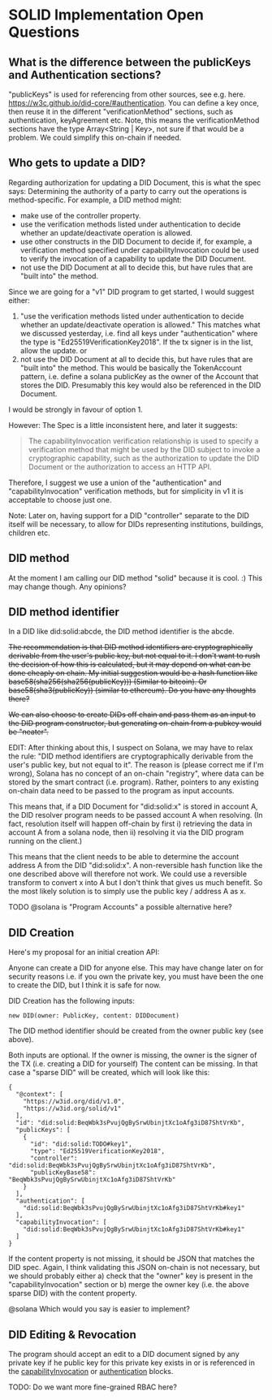 # SOLID Implementation Open Questions

## What is the difference between the publicKeys and Authentication sections?

"publicKeys" is used for referencing from other sources, see e.g. here. https://w3c.github.io/did-core/#authentication.
You can define a key once, then reuse it in the different "verificationMethod" sections, such as authentication, keyAgreement etc.
Note, this means the verificationMethod sections have the type Array<String | Key>, not sure if that would be a problem. We could simplify this on-chain if needed.

## Who gets to update a DID?

Regarding authorization for updating a DID Document, this is what the spec says:
Determining the authority of a party to carry out the operations is method-specific. For example, a DID method might:
- make use of the controller property.
- use the verification methods listed under authentication to decide whether an update/deactivate operation is allowed.
- use other constructs in the DID Document to decide if, for example, a verification method specified under capabilityInvocation could be used to verify the invocation of a capability to update the DID Document.
- not use the DID Document at all to decide this, but have rules that are "built into" the method.

Since we are going for a "v1" DID program to get started, I would suggest either:
1. "use the verification methods listed under authentication to decide whether an update/deactivate operation is allowed."
This matches what we discussed yesterday, i.e. find all keys under "authentication" where the type is "Ed25519VerificationKey2018". If the tx signer is in the list, allow the update.
or
22. not use the DID Document at all to decide this, but have rules that are "built into" the method.
This would be basically the TokenAccount pattern, i.e. define a solana publicKey as the owner of the Account that stores the DID. Presumably this key would also be referenced in the DID Document.

I would be strongly in favour of option 1.

However: The Spec is a little inconsistent here, and later it suggests: 

> The capabilityInvocation verification relationship is used to specify a verification method that might be used by the DID subject to invoke a cryptographic capability, such as the authorization to update the DID Document or the authorization to access an HTTP API.

Therefore, I suggest we use a union of the "authentication" and "capabilityInvocation" verification methods, but for simplicity in v1 it is acceptable to choose just one.

Note: Later on, having support for a DID "controller" separate to the DID itself will be necessary, to allow for DIDs representing institutions, buildings, children etc.

## DID method

At the moment I am calling our DID method "solid" because it is cool. :) This may change though. Any opinions?

## DID method identifier

In a DID like did:solid:abcde, the DID method identifier is the abcde.

~~The recommendation is that DID method identifiers are cryptographically derivable from the user's public key, but not equal to it.
I don't want to rush the decision of how this is calculated, but it may depend on what can be done cheaply on chain. My initial suggestion would be a hash function like base58(sha256(sha256(publicKey))) (Similar to bitcoin). Or base58(sha3(publicKey)) (similar to ethereum). Do you have any thoughts there?~~

~~We can also choose to create DIDs off chain and pass them as an input to the DID program constructor, but generating on-chain from a pubkey would be "neater".~~

EDIT: After thinking about this, I suspect on Solana, we may have to relax the rule: "DID method identifiers are cryptographically derivable from the user's public key, but not equal to it".  The reason is (please correct me if I'm wrong), Solana has no concept of an on-chain "registry", where data can be stored by the smart contract (i.e. program).  Rather, pointers to any existing on-chain data need to be passed to the program as input accounts. 

This means that, if a DID Document for "did:solid:x" is stored in account A, the DID resolver program needs to be passed account A when resolving. (In fact, resolution itself will happen off-chain by first i) retrieving the data in account A from a solana node, then ii) resolving it via the DID program running on the client.)

This means that the client needs to be able to determine the account address A from the DID "did:solid:x". A non-reversible hash function like the one described above will therefore not work. We could use a reversible transform to convert x into A but I don't think that gives us much benefit. So the most likely solution is to simply use the public key / address A as x.

TODO @solana is "Program Accounts" a possible alternative here?


## DID Creation

Here's my proposal for an initial creation API:

Anyone can create a DID for anyone else. This may have change later on for security reasons i.e. if you own the private key, you must have been the one to create the DID, but I think it is safe for now.

DID Creation has the following inputs:

```
new DID(owner: PublicKey, content: DIDDocument)
```

The DID method identifier should be created from the owner public key (see above).

Both inputs are optional. If the owner is missing, the owner is the signer of the TX (i.e. creating a DID for yourself)
The content can be missing. In that case a "sparse DID" will be created, which will look like this:

```
{
  "@context": [
    "https://w3id.org/did/v1.0",
    "https://w3id.org/solid/v1"
  ],
  "id": "did:solid:BeqWbk3sPvujQgBySrwUbinjtXc1oAfg3iD87ShtVrKb",
  "publicKeys": [
    {
      "id": "did:solid:TODO#key1",
      "type": "Ed25519VerificationKey2018",
      "controller": "did:solid:BeqWbk3sPvujQgBySrwUbinjtXc1oAfg3iD87ShtVrKb",
      "publicKeyBase58": "BeqWbk3sPvujQgBySrwUbinjtXc1oAfg3iD87ShtVrKb"
    }
  ],
  "authentication": [
    "did:solid:BeqWbk3sPvujQgBySrwUbinjtXc1oAfg3iD87ShtVrKb#key1"
  ],
  "capabilityInvocation": [
    "did:solid:BeqWbk3sPvujQgBySrwUbinjtXc1oAfg3iD87ShtVrKb#key1"
  ]
}
```

If the content property is not missing, it should be JSON that matches the DID spec. Again, I think validating this JSON on-chain is not necessary, but we should probably either
a) check that the "owner" key is present in the "capabilityInvocation" section
or
b) merge the owner key (i.e. the above sparse DID) with the content property.

@solana Which would you say is easier to implement?

## DID Editing & Revocation

The program should accept an edit to a DID document signed by any private key if he public key for this private key exists in or is referenced in the [capabilityInvocation](https://www.w3.org/TR/did-core/#capability-invocation) or [authentication](https://www.w3.org/TR/did-core/#authentication) blocks.

TODO: Do we want more fine-grained RBAC here?

